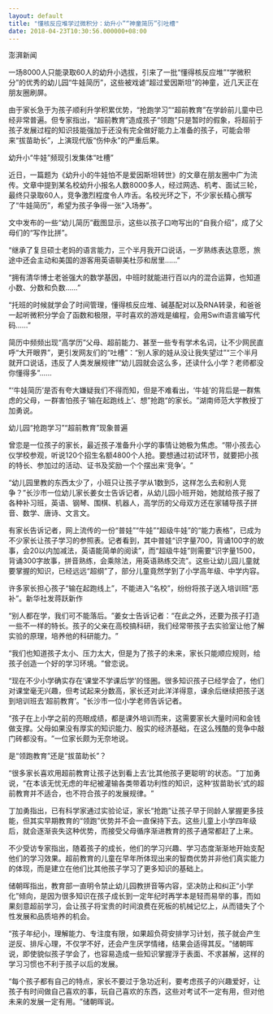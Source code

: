 ```yaml
---
layout: default
title: "懂核反应堆学过微积分：幼升小”“神童简历”引吐槽"
date: 2018-04-23T10:30:56.000000+08:00
---
```


澎湃新闻

一场8000人只能录取60人的幼升小选拔，引来了一批‌‌“懂得核反应堆‌‌”‌‌“学微积分‌‌”的优秀的幼儿园‌‌“牛娃简历‌‌”，这些被戏谑‌‌“超过爱因斯坦‌‌”的神童，近几天正在朋友圈刷屏。

由于家长急于为孩子顺利升学积累优势，‌‌“抢跑学习‌‌”‌‌“超前教育‌‌”在学龄前儿童中已经非常普遍。但专家指出，‌‌“超前教育‌‌”造成孩子‌‌“领跑‌‌”只是暂时的假象，将超前于孩子发展过程的知识技能强加于还没有完全做好能力上准备的孩子，可能会带来‌‌“拔苗助长‌‌”，上演现代版‌‌“伤仲永‌‌”的严重后果。

幼升小‌‌“牛娃‌‌”频现引发集体‌‌“吐槽‌‌”

近日，一篇题为《幼升小的牛娃怕不是爱因斯坦转世》的文章在朋友圈中广为流传。文章中提到某名校幼升小报名人数8000多人，经过网选、机考、面试三轮，最终只录取60人，竞争激烈程度令人咋舌。名校光环之下，不少家长精心撰写了‌‌“牛娃简历‌‌”，希望为孩子争得一张‌‌“入场券‌‌”。

文中发布的一些‌‌“幼儿简历‌‌”截图显示，这些以孩子口吻写出的‌‌“自我介绍‌‌”，成了父母们的‌‌“写作比拼‌‌”。

‌‌“继承了复旦硕士老妈的语言能力，三个半月我开口说话，一岁熟练表达意愿，旅途中还会主动和美国的游客用英语聊美杜莎和居里……‌‌”

‌‌“拥有清华博士老爸强大的数学基因，中班时就能进行百以内的混合运算，也知道小数、分数和负数……‌‌”

‌‌“托班的时候就学会了时间管理，懂得核反应堆、碱基配对以及RNA转录，和爸爸一起听微积分学会了函数和极限，平时喜欢的游戏是编程，会用Swift语言编写代码……‌‌”

简历中频频出现‌‌“高学历‌‌”父母、超前能力、甚至一些专有学术名词，让不少网民直呼‌‌“大开眼界‌‌”，更引发网友们的‌‌“吐槽‌‌”：‌‌“别人家的娃从没让我失望过‌‌”‌‌“三个半月就开口说话，违反了人类发展规律‌‌”‌‌“幼儿园就会这么多，还读什么小学？老师都没你懂得多‌‌”……

‌‌“‌‌‘牛娃简历’是否有夸大嫌疑我们不得而知，但是不难看出，‌‌‘牛娃’的背后是一群焦虑的父母，一群害怕孩子‌‌‘输在起跑线上’、想‌‌”抢跑‌‌“的家长。‌‌”湖南师范大学教授丁加勇说。

幼儿园‌‌“抢跑学习‌‌”‌‌“超前教育‌‌”现象普遍

曾恋是一位孩子的家长，最近孩子准备升小学的事情让她极为焦虑。‌‌“带小孩去心仪学校参观，听说120个招生名额4800个人抢。要想通过初试环节，就要把小孩的特长、参加过的活动、证书及奖励一个个摆出来‌‌‘竞争’。‌‌”

‌‌“幼儿园里教的东西太少了，小班只让孩子学从1数到5，这样怎么去和别人竞争？‌‌”长沙市一位幼儿家长姜女士告诉记者，从幼儿园小班开始，她就给孩子报了各种补习班，英语、钢琴、围棋、机器人，高学历的父母双方还在家辅导孩子拼音、数学、唐诗、文言文。

有家长告诉记者，网上流传的一份‌‌“普娃‌‌”‌‌“牛娃‌‌”‌‌“超级牛娃‌‌”的‌‌“能力表格‌‌”，已成为不少家长让孩子学习的参照表。记者看到，其中普娃‌‌“识字量700，背诵100字的故事，会20以内加减法，英语能简单的阅读‌‌”，而‌‌“超级牛娃‌‌”则需要‌‌“识字量1500，背诵300字故事，拼音熟练，会乘除法，用英语熟练交流‌‌”。这些让幼儿园儿童就要掌握的知识，已经远远‌‌“超纲‌‌”了，部分儿童竟然学到了小学高年级、中学内容。

许多家长担心孩子‌‌“输在起跑线上‌‌”，不能进入‌‌“名校‌‌”，纷纷将孩子送入培训班‌‌“恶补‌‌”。新华社发蒋跃新作

‌‌“别人都在学，我们可不能落后。‌‌”姜女士告诉记者：‌‌“在此之外，还要为孩子打造一些不一样的特长。孩子的父亲在高校搞科研，我们经常带孩子去实验室让他了解实验的原理，培养他的科研能力。‌‌”

‌‌“我们也知道孩子太小、压力太大，但是为了孩子的未来，家长只能顺应规则，给孩子创造一个好的学习环境。‌‌”曾恋说。

‌‌“现在不少小学确实存在‌‌‘课堂不学课后学’的怪圈。很多知识孩子已经学会了，他们对课堂毫无兴趣，但考试起来分数高，家长还对此洋洋得意，课余后继续把孩子送到培训班去‌‌‘超前教育’。‌‌”长沙市一位小学老师告诉记者。

‌‌“孩子在上小学之前的亮眼成绩，都是课外培训而来，这需要家长大量时间和金钱做支撑。父母如果没有厚实的知识能力、殷实的经济基础，在这么残酷的竞争中敲门砖都没有。‌‌”一位家长颇为无奈地说。

是‌‌“领跑教育‌‌”还是‌‌“拔苗助长‌‌”？

‌‌“很多家长喜欢用超前教育让孩子达到看上去‌‌‘比其他孩子更聪明’的状态。‌‌”丁加勇说，‌‌“在本该无忧无虑的年纪被灌输各类带着功利性的知识，这种‌‌‘拔苗助长’式的超前教育并不适合，也不符合孩子的发展规律。‌‌”

丁加勇指出，已有科学家通过实验论证，家长‌‌“抢跑‌‌”让孩子早于同龄人掌握更多技能，但其实早期教育的‌‌“领跑‌‌”优势并不会一直保持下去。这些儿童上小学四年级后，就会逐渐丧失这种优势，而接受父母循序渐进教育的孩子通常都赶了上来。

不少受访专家指出，随着孩子的成长，他们的学习兴趣、学习态度渐渐地开始支配他们的学习效果。超前教育的儿童在早年所体现出来的智商优势并非他们真实能力的体现，而是建立在他们比其他孩子学习了更多知识的基础上。

储朝晖指出，教育部一直明令禁止幼儿园教拼音等内容，坚决防止和纠正‌‌“小学化‌‌”倾向，是因为很多知识在孩子成长到一定年纪时再学本是轻而易举的事，而如果刻意超前学习，会让孩子将宝贵的时间浪费在死板的机械记忆上，从而错失了个性发展和品质培养的机会。

‌‌“孩子年纪小，理解能力、专注度有限，如果超负荷安排学习计划，孩子就会产生逆反、排斥心理，不仅学不好，还会产生厌学情绪，结果会适得其反。‌‌”储朝晖说，即使貌似孩子学会了，也容易造成一些知识掌握浮于表面、不求甚解，这样的学习习惯也不利于孩子以后的发展。

‌‌“每个孩子都有自己的特点，家长不要过于急功近利，要考虑孩子的兴趣爱好，让孩子有时间做自己喜欢的事，玩自己喜欢的东西，这些对考试不一定有用，但对他未来的发展一定有用。‌‌”储朝晖说。

